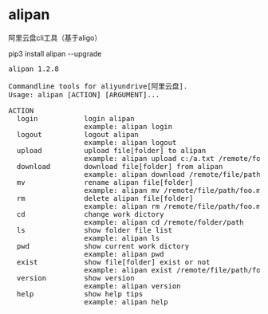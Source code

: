 # alipan
阿里云盘cli工具（基于aligo）

pip3 install alipan --upgrade
<pre>
alipan 1.2.8

Commandline tools for aliyundrive[阿里云盘].
Usage: alipan [ACTION] [ARGUMENT]...

ACTION
  login           login alipan
                  example: alipan login
  logout          logout alipan
                  example: alipan logout
  upload          upload file[folder] to alipan
                  example: alipan upload c:/a.txt /remote/folder/path
  download        download file[folder] from alipan
                  example: alipan download /remote/file/path/foo.mp4 c:/backup
  mv              rename alipan file[folder]
                  example: alipan mv /remote/file/path/foo.mp4 foo2.mp4
  rm              delete alipan file[folder]
                  example: alipan rm /remote/file/path/foo.mp4
  cd              change work dictory
                  example: alipan cd /remote/folder/path
  ls              show folder file list
                  example: alipan ls
  pwd             show current work dictory
                  example: alipan pwd
  exist           show file[folder] exist or not
                  example: alipan exist /remote/file/path/foo.mp4
  version         show version
                  example: alipan version
  help            show help tips
                  example: alipan help
</pre>
